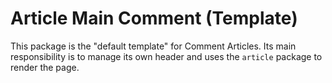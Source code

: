 # Article Main Comment (Template)

This package is the "default template" for Comment Articles. Its main responsibility is to manage its own header and uses the `article` package to render the page.

